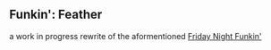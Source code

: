 ## Funkin': Feather
a work in progress rewrite of the aformentioned [Friday Night Funkin'](https://github.com/ninjamuffin99/Funkin/tree/master/source)